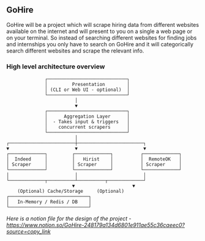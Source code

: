 ## GoHire
GoHire will be a project which will scrape hiring data from different websites available on the internet and will present to you on a single a web page or on your terminal. So instead of searching different websites for finding jobs and internships you only have to search on GoHire and it will categorically search different websites and scrape the relevant info.

### High level architecture overview

				  ┌─────────────────────────────┐
                  │         Presentation        │
                  │ (CLI or Web UI - optional)  │
                  └─────────────────────────────┘
                             │
                             ▼
                  ┌─────────────────────────────┐
                  │      Aggregation Layer      │
                  │  - Takes input & triggers   │
                  │    concurrent scrapers      │
                  └─────────────────────────────┘
                             │
    ┌────────────────────────┼────────────────────────┐
    ▼                        ▼                        ▼
	┌─────────────┐         ┌─────────────┐          ┌─────────────┐
	│  Indeed     │         │   Hirist    │          │  RemoteOK   │
	│ Scraper     │         │ Scraper     │          │ Scraper     │
	└─────────────┘         └─────────────┘          └─────────────┘
	│                        │                        │
	└─────────────┬──────────┴──────────┬─────────────┘
							▼                     ▼
		(Optional) Cache/Storage     (Optional)
	┌─────────────────────────────┐
	│   In-Memory / Redis / DB    │
	└─────────────────────────────┘

*Here is a notion file for the design of the project* - *https://www.notion.so/GoHire-248179a134d6801e911ae55c36caeec0?source=copy_link*
